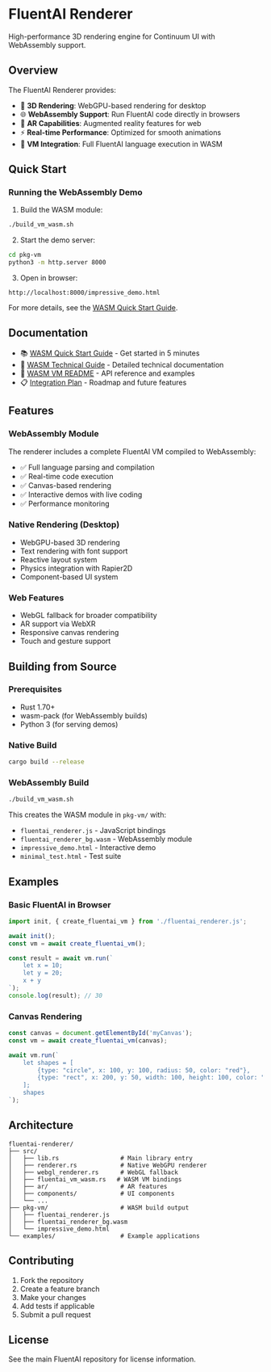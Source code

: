 # FluentAI Renderer

High-performance 3D rendering engine for Continuum UI with WebAssembly support.

## Overview

The FluentAI Renderer provides:
- 🎨 **3D Rendering**: WebGPU-based rendering for desktop
- 🌐 **WebAssembly Support**: Run FluentAI code directly in browsers
- 🎯 **AR Capabilities**: Augmented reality features for web
- ⚡ **Real-time Performance**: Optimized for smooth animations
- 🔧 **VM Integration**: Full FluentAI language execution in WASM

## Quick Start

### Running the WebAssembly Demo

1. Build the WASM module:
```bash
./build_vm_wasm.sh
```

2. Start the demo server:
```bash
cd pkg-vm
python3 -m http.server 8000
```

3. Open in browser:
```
http://localhost:8000/impressive_demo.html
```

For more details, see the [WASM Quick Start Guide](./WASM_QUICK_START.md).

## Documentation

- 📚 [WASM Quick Start Guide](./WASM_QUICK_START.md) - Get started in 5 minutes
- 🔧 [WASM Technical Guide](./WASM_VM_TECHNICAL_GUIDE.md) - Detailed technical documentation
- 📖 [WASM VM README](./WASM_VM_README.md) - API reference and examples
- 📋 [Integration Plan](../FLUENTAI_WASM_INTEGRATION_PLAN.md) - Roadmap and future features

## Features

### WebAssembly Module

The renderer includes a complete FluentAI VM compiled to WebAssembly:

- ✅ Full language parsing and compilation
- ✅ Real-time code execution
- ✅ Canvas-based rendering
- ✅ Interactive demos with live coding
- ✅ Performance monitoring

### Native Rendering (Desktop)

- WebGPU-based 3D rendering
- Text rendering with font support
- Reactive layout system
- Physics integration with Rapier2D
- Component-based UI system

### Web Features

- WebGL fallback for broader compatibility
- AR support via WebXR
- Responsive canvas rendering
- Touch and gesture support

## Building from Source

### Prerequisites

- Rust 1.70+
- wasm-pack (for WebAssembly builds)
- Python 3 (for serving demos)

### Native Build

```bash
cargo build --release
```

### WebAssembly Build

```bash
./build_vm_wasm.sh
```

This creates the WASM module in `pkg-vm/` with:
- `fluentai_renderer.js` - JavaScript bindings
- `fluentai_renderer_bg.wasm` - WebAssembly module  
- `impressive_demo.html` - Interactive demo
- `minimal_test.html` - Test suite

## Examples

### Basic FluentAI in Browser

```javascript
import init, { create_fluentai_vm } from './fluentai_renderer.js';

await init();
const vm = await create_fluentai_vm();

const result = await vm.run(`
    let x = 10;
    let y = 20;
    x + y
`);
console.log(result); // 30
```

### Canvas Rendering

```javascript
const canvas = document.getElementById('myCanvas');
const vm = await create_fluentai_vm(canvas);

await vm.run(`
    let shapes = [
        {type: "circle", x: 100, y: 100, radius: 50, color: "red"},
        {type: "rect", x: 200, y: 50, width: 100, height: 100, color: "blue"}
    ];
    shapes
`);
```

## Architecture

```
fluentai-renderer/
├── src/
│   ├── lib.rs                 # Main library entry
│   ├── renderer.rs            # Native WebGPU renderer
│   ├── webgl_renderer.rs      # WebGL fallback
│   ├── fluentai_vm_wasm.rs   # WASM VM bindings
│   ├── ar/                    # AR features
│   ├── components/            # UI components
│   └── ...
├── pkg-vm/                    # WASM build output
│   ├── fluentai_renderer.js
│   ├── fluentai_renderer_bg.wasm
│   └── impressive_demo.html
└── examples/                  # Example applications
```

## Contributing

1. Fork the repository
2. Create a feature branch
3. Make your changes
4. Add tests if applicable
5. Submit a pull request

## License

See the main FluentAI repository for license information.